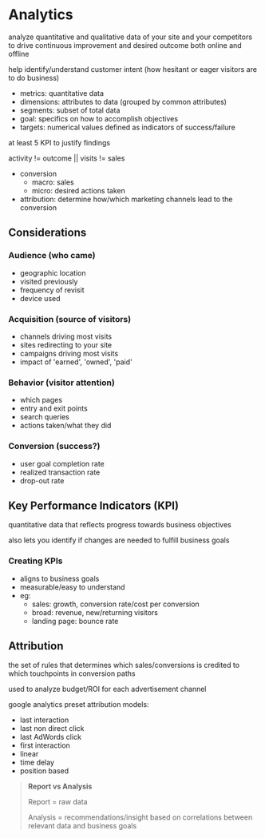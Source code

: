 # Analytics

analyze quantitative and qualitative data of your site and your competitors to drive continuous improvement and desired outcome both online and offline

help identify/understand customer intent (how hesitant or eager visitors are to do business)

* metrics: quantitative data
* dimensions: attributes to data (grouped by common attributes)
* segments: subset of total data
* goal: specifics on how to accomplish objectives
* targets: numerical values defined as indicators of success/failure

at least 5 KPI to justify findings

activity != outcome || visits != sales

* conversion
  * macro: sales
  * micro: desired actions taken
* attribution: determine how/which marketing channels lead to the conversion

## Considerations

### Audience (who came)

* geographic location
* visited previously
* frequency of revisit
* device used

### Acquisition (source of visitors)

* channels driving most visits
* sites redirecting to your site
* campaigns driving most visits
* impact of 'earned', 'owned', 'paid'

### Behavior (visitor attention)

* which pages
* entry and exit points
* search queries
* actions taken/what they did

### Conversion (success?)

* user goal completion rate
* realized transaction rate
* drop-out rate

## Key Performance Indicators (KPI)

quantitative data that reflects progress towards business objectives

also lets you identify if changes are needed to fulfill business goals

### Creating KPIs

* aligns to business goals
* measurable/easy to understand
* eg:
  * sales: growth, conversion rate/cost per conversion
  * broad: revenue, new/returning visitors
  * landing page: bounce rate

## Attribution

the set of rules that determines which sales/conversions is credited to which touchpoints in conversion paths

used to analyze budget/ROI for each advertisement channel

google analytics preset attribution models:

* last interaction
* last non direct click
* last AdWords click
* first interaction
* linear
* time delay
* position based

> **Report vs Analysis**
>
> Report = raw data
>
> Analysis = recommendations/insight based on correlations between relevant data and business goals
